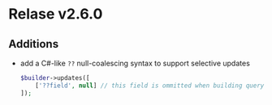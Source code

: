 # Relase v2.6.0

## Additions

- add a C#-like `??` null-coalescing syntax to support selective updates
    ```PHP
    $builder->updates([
        ['??field', null] // this field is ommitted when building query
    ]);
    ```
